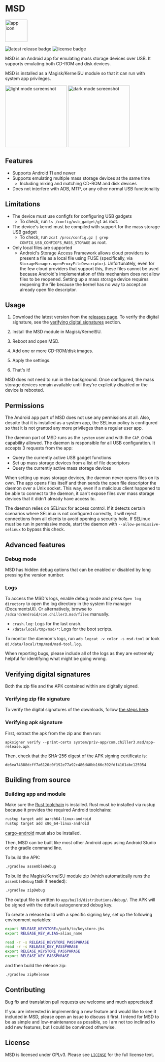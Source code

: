 # MSD

<img src="app/images/icon.svg" alt="app icon" width="72" />

![latest release badge](https://img.shields.io/github/v/release/chenxiaolong/MSD?sort=semver)
![license badge](https://img.shields.io/github/license/chenxiaolong/MSD)

MSD is an Android app for emulating mass storage devices over USB. It supports emulating both CD-ROM and disk devices.

MSD is installed as a Magisk/KernelSU module so that it can run with system app privileges.

<img src="app/images/light.png" alt="light mode screenshot" width="200" /> <img src="app/images/dark.png" alt="dark mode screenshot" width="200" />

## Features

* Supports Android 11 and newer
* Supports emulating multiple mass storage devices at the same time
  * Including mixing and matching CD-ROM and disk devices
* Does not interfere with ADB, MTP, or any other normal USB functionality

## Limitations

* The device must use configfs for configuring USB gadgets
  * To check, run `ls /config/usb_gadget/g1` as root.
* The device's kernel must be compiled with support for the mass storage USB gadget
  * To check, run `zcat /proc/config.gz | grep CONFIG_USB_CONFIGFS_MASS_STORAGE` as root.
* Only local files are supported
  * Android's Storage Access Framework allows cloud providers to present a file as a local file using FUSE (specifically, via `StorageManager.openProxyFileDescriptor`). Unfortunately, even for the few cloud providers that support this, these files cannot be used because Android's implementation of this mechanism does not allow files to be reopened. Setting up a mass storage device requires reopening the file because the kernel has no way to accept an already open file descriptor.

## Usage

1. Download the latest version from the [releases page](https://github.com/chenxiaolong/MSD/releases). To verify the digital signature, see the [verifying digital signatures](#verifying-digital-signatures) section.

2. Install the MSD module in Magisk/KernelSU.

3. Reboot and open MSD.

4. Add one or more CD-ROM/disk images.

5. Apply the settings.

6. That's it!

MSD does not need to run in the background. Once configured, the mass storage devices remain available until they're explicitly disabled or the device is rebooted.

## Permissions

The Android app part of MSD does not use any permissions at all. Also, despite that it is installed as a system app, the SELinux policy is configured so that it is not granted any more privileges than a regular user app.

The daemon part of MSD runs as the `system` user and with the `CAP_CHOWN` capability allowed. The daemon is responsible for all USB configuration. It accepts 3 requests from the app:

* Query the currently active USB gadget functions
* Set up mass storage devices from a list of file descriptors
* Query the currently active mass storage devices

When setting up mass storage devices, the daemon never opens files on its own. The app opens files itself and then sends the open file descriptor the daemon over a Unix socket. This way, even if a malicious client happened to be able to connect to the daemon, it can't expose files over mass storage devices that it didn't already have access to.

The daemon relies on SELinux for access control. If it detects certain scenarios where SELinux is not configured correctly, it will reject connections from all clients to avoid opening a security hole. If SELinux must be run in permissive mode, start the daemon with `--allow-permissive-selinux` to bypass this check.

## Advanced features

### Debug mode

MSD has hidden debug options that can be enabled or disabled by long pressing the version number.

### Logs

To access the MSD's logs, enable debug mode and press `Open log directory` to open the log directory in the system file manager (DocumentsUI). Or alternatively, browse to `/sdcard/Android/com.chiller3.msd/files` manually.

* `crash.log`: Logs for the last crash.
* `/data/local/tmp/msd/*`: Logs for the boot scripts.

To monitor the daemon's logs, run `adb logcat -v color -s msd-tool` or look at `/data/local/tmp/msd/msd-tool.log`.

When reporting bugs, please include all of the logs as they are extremely helpful for identifying what might be going wrong.

## Verifying digital signatures

Both the zip file and the APK contained within are digitally signed.

### Verifying zip file signature

To verify the digital signatures of the downloads, follow [the steps here](https://github.com/chenxiaolong/chenxiaolong/blob/master/VERIFY_SSH_SIGNATURES.md).

### Verifying apk signature

First, extract the apk from the zip and then run:

```
apksigner verify --print-certs system/priv-app/com.chiller3.msd/app-release.apk
```

Then, check that the SHA-256 digest of the APK signing certificate is:

```
de6ea74388dcff7a6120c0f192e77a92c486d40bb166c392fdf4101abc125954
```

## Building from source

### Building app and module

Make sure the [Rust toolchain](https://www.rust-lang.org/) is installed. Rust must be installed via rustup because it provides the required Android toolchains:

```bash
rustup target add aarch64-linux-android
rustup target add x86_64-linux-android
```

[cargo-android](https://github.com/chenxiaolong/cargo-android) must also be installed.

Then, MSD can be built like most other Android apps using Android Studio or the gradle command line.

To build the APK:

```bash
./gradlew assembleDebug
```

To build the Magisk/KernelSU module zip (which automatically runs the `assembleDebug` task if needed):

```bash
./gradlew zipDebug
```

The output file is written to `app/build/distributions/debug/`. The APK will be signed with the default autogenerated debug key.

To create a release build with a specific signing key, set up the following environment variables:

```bash
export RELEASE_KEYSTORE=/path/to/keystore.jks
export RELEASE_KEY_ALIAS=alias_name

read -r -s RELEASE_KEYSTORE_PASSPHRASE
read -r -s RELEASE_KEY_PASSPHRASE
export RELEASE_KEYSTORE_PASSPHRASE
export RELEASE_KEY_PASSPHRASE
```

and then build the release zip:

```bash
./gradlew zipRelease
```

## Contributing

Bug fix and translation pull requests are welcome and much appreciated!

If you are interested in implementing a new feature and would like to see it included in MSD, please open an issue to discuss it first. I intend for MSD to be as simple and low-maintenance as possible, so I am not too inclined to add new features, but I could be convinced otherwise.

## License

MSD is licensed under GPLv3. Please see [`LICENSE`](./LICENSE) for the full license text.
